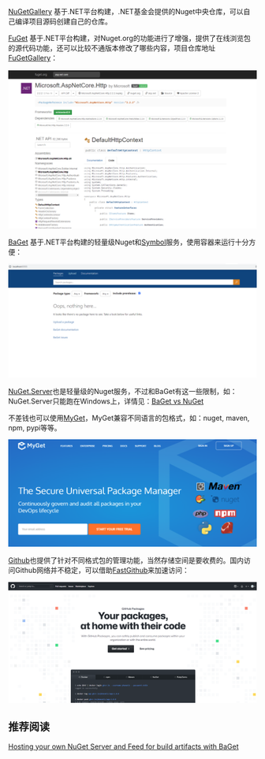 [NuGetGallery](https://github.com/NuGet/NuGetGallery) 基于.NET平台构建，.NET基金会提供的Nuget中央仓库，可以自己编译项目源码创建自己的仓库。

[FuGet](https://www.fuget.org/) 基于.NET平台构建，对Nuget.org的功能进行了增强，提供了在线浏览包的源代码功能，还可以比较不通版本修改了哪些内容，项目仓库地址[FuGetGallery](https://github.com/praeclarum/FuGetGallery)：

<img src="./imgs/fuget.jpg" style="zoom: 80%;" />



[BaGet](https://github.com/loic-sharma/BaGet) 基于.NET平台构建的轻量级Nuget和[Symbol](https://docs.microsoft.com/en-us/windows/win32/debug/symbol-servers-and-symbol-stores)服务，使用容器来运行十分方便：

<img src="./imgs/baget.jpg" style="zoom: 67%;" />

[NuGet.Server](https://github.com/NuGet/NuGet.Server)也是轻量级的Nuget服务，不过和BaGet有这一些限制，如：NuGet.Server只能跑在Windows上，详情见：[BaGet vs NuGet](https://loic-sharma.github.io/BaGet/vs/nugetserver/)



不差钱也可以使用[MyGet](https://www.myget.org/)，MyGet兼容不同语言的包格式，如：nuget, maven, npm, pypi等等。

<img src="./imgs/myget.jpg" style="zoom:50%;" />

[Github](https://github.com/features/packages?WT.mc_id=-blog-scottha)也提供了针对不同格式包的管理功能，当然存储空间是要收费的。国内访问Github网络并不稳定，可以借助[FastGithub](https://github.com/dotnetcore/FastGithub)来加速访问：

<img src="./imgs/github.jpg" style="zoom:50%;" />

## 推荐阅读

[Hosting your own NuGet Server and Feed for build artifacts with BaGet](https://www.hanselman.com/blog/hosting-your-own-nuget-server-and-feed-for-build-artifacts-with-baget)